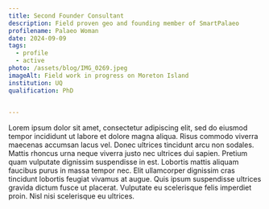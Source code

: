 ```yaml
---
title: Second Founder Consultant
description: Field proven geo and founding member of SmartPalaeo
profilename: Palaeo Woman
date: 2024-09-09
tags:
  - profile
  - active
photo: /assets/blog/IMG_0269.jpeg
imageAlt: Field work in progress on Moreton Island
institution: UQ
qualification: PhD 
 

---
```


Lorem ipsum dolor sit amet, consectetur adipiscing elit, sed do eiusmod tempor incididunt ut labore et dolore magna aliqua. Risus commodo viverra maecenas accumsan lacus vel. Donec ultrices tincidunt arcu non sodales. Mattis rhoncus urna neque viverra justo nec ultrices dui sapien. Pretium quam vulputate dignissim suspendisse in est. Lobortis mattis aliquam faucibus purus in massa tempor nec. Elit ullamcorper dignissim cras tincidunt lobortis feugiat vivamus at augue. Quis ipsum suspendisse ultrices gravida dictum fusce ut placerat. Vulputate eu scelerisque felis imperdiet proin. Nisl nisi scelerisque eu ultrices.